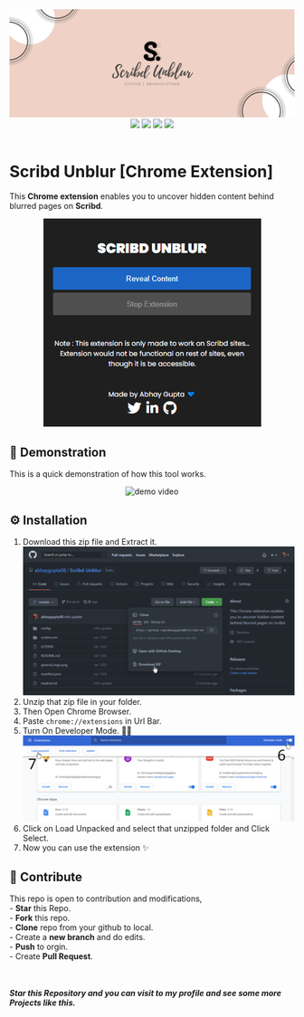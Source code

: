 <div align="center">
  <img src="./config/banner.png" /> <br/>
<img src="https://img.shields.io/static/v1?label=tool&message=Chrome%20Extension&color=blueviolet&style=for-the-badge"/>
  <img src="https://img.shields.io/static/v1?label=version&message=1.0.0&color=orange&style=for-the-badge"/>
  <img src="https://img.shields.io/static/v1?label=status&message=working&color=success&style=for-the-badge"/>
  <img src="https://img.shields.io/static/v1?label=open%20for%20contribution&message=yes&color=informational&style=for-the-badge"/>
</div>
<br>
<h1> Scribd Unblur [Chrome Extension] </h1>

This **Chrome extension** enables you to uncover hidden content behind blurred pages on **Scribd**.
<div align="center">
<img src="config/dashboard.png" alt="Preview"/>
</div>

<h2> 🏹 Demonstration </h2>

This is a quick demonstration of how this tool works.
<div align="center">
<img src="./config/demo.gif" alt="demo video"/>
</div>

<h2> ⚙ Installation </h2>
<ol>
  <li> Download this zip file and Extract it. <br>
    <div align="center"><img src="./config/steps/1.png" alt="step1"/></div></li>
  <li>Unzip that zip file in your folder.</li>
<li>Then Open Chrome Browser.</li>
  <li>Paste <code>chrome://extensions</code> in Url Bar.</li>
  <li> Turn On Developer Mode. 👨‍💻
  <div align="center"><img src="./config/steps/2.png" alt="step1"/></div>
  </li>
  <li>Click on Load Unpacked and select that unzipped folder and Click Select.</li>
  <li>Now you can use the extension ✨</li>
  </ol>
  
<h2>📝 Contribute</h2>
This repo is open to contribution and modifications,<br>
- <b>Star</b> this Repo.<br>
- <b>Fork</b> this repo.<br>
- <b>Clone</b> repo from your github to local.<br>
- Create a <b>new branch</b> and do edits.<br>
- <b>Push</b> to orgin.<br>
- Create <b>Pull Request</b>.<br>
<br><br>

<b><i>Star this Repository and you can visit to my profile and see some more Projects like this.</i></b>
